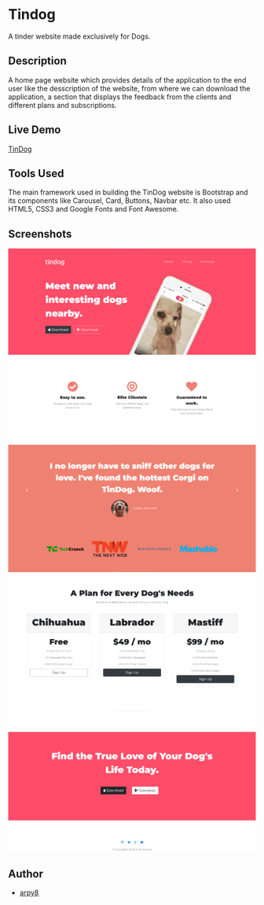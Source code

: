 
# Tindog
A tinder website made exclusively for Dogs.

## Description
A home page website which provides details of the application to the end user like the desscription of the website, from where we can download the application, a section that displays the feedback from the clients and different plans and subscriptions.

## Live Demo
[TinDog](https://arpy8.github.io/TinDog/)

## Tools Used
The main framework used in building the TinDog website is Bootstrap and its components like Carousel, Card, Buttons, Navbar etc. It also used HTML5, CSS3 and Google Fonts and Font Awesome.

## Screenshots
![Home page](images/screenshots/ss_1.png)
![Our Goals](images/screenshots/ss_2.png)
![Testimonials](images/screenshots/ss_3.png)
![Pricing](images/screenshots/ss_4.png)
![Contact](images/screenshots/ss_5.png)

## Author 
* [arpy8](https://github.com/arpy8)
